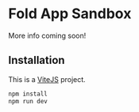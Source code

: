 # Fold App Sandbox

More info coming soon!

## Installation

This is a [ViteJS](https://vitejs.dev/) project.

```bash
npm install
npm run dev
```

